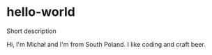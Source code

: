 # hello-world
Short description

Hi, I'm Michał and I'm from South Poland. I like coding and craft beer.

